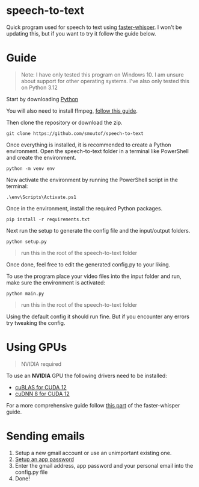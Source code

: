 # speech-to-text
 Quick program used for speech to text using [faster-whisper](https://github.com/SYSTRAN/faster-whisper). I won't be updating this, but if you want to try it follow the guide below.

# Guide

> Note: I have only tested this program on Windows 10. I am unsure about support for other operating systems. I've also only tested this on Python 3.12

Start by downloading [Python](https://www.python.org/downloads/)

You will also need to install ffmpeg, [follow this guide](https://phoenixnap.com/kb/ffmpeg-windows).

Then clone the repository or download the zip.

    git clone https://github.com/smoutof/speech-to-text

Once everything is installed, it is recommended to create a Python environment. Open the speech-to-text folder in a terminal like PowerShell and create the environment.

    python -m venv env
Now activate the environment by running the PowerShell script in the terminal:

    .\env\Scripts\Activate.ps1
Once in the environment, install the required Python packages.

    pip install -r requirements.txt

Next run the setup to generate the config file and the input/output folders.

    python setup.py
  

> run this in the root of the speech-to-text folder

Once done, feel free to edit the generated config.py to your liking.

To use the program place your video files into the input folder and run, make sure the environment is activated:

    python main.py
> run this in the root of the speech-to-text folder

Using the default config it should run fine. But if you encounter any errors try tweaking the config.

# Using GPUs

> NVIDIA required

To use an **NVIDIA** GPU the following drivers need to be installed:
 - [cuBLAS for CUDA 12](https://developer.nvidia.com/cublas)
 - [cuDNN 8 for CUDA 12](https://developer.nvidia.com/cudnn)

For a more comprehensive guide follow [this part](https://github.com/SYSTRAN/faster-whisper?tab=readme-ov-file#gpu) of the faster-whisper guide.

# Sending emails

 1. Setup a new gmail account or use an unimportant existing one.
 2. [Setup an app password](https://knowledge.workspace.google.com/kb/how-to-create-app-passwords-000009237)
 3. Enter the gmail address, app password and your personal email into the config.py file
 4. Done!

